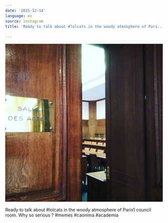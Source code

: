 ```yaml
---
date: '2015-12-14'
language: en
source: instagram
title: 'Ready to talk about #lolcats in the woody atmosphere of Pari...'

---
```


![](/uploads/instagram/201512/c0d277868bb32bd8e9a5c383c2b91fd1.jpg)

Ready to talk about #lolcats in the woody atmosphere of Paris1 council room. Why so serious ? #memes #caonima #academia
            